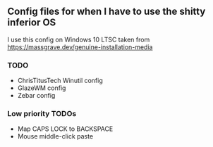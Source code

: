## Config files for when I have to use the shitty inferior OS
I use this config on Windows 10 LTSC taken from https://massgrave.dev/genuine-installation-media
### TODO
- ChrisTitusTech Winutil config
- GlazeWM config 
- Zebar config
### Low priority TODOs
- Map CAPS LOCK to BACKSPACE
- Mouse middle-click paste
